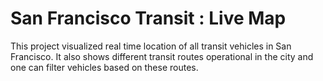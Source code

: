 # San Francisco Transit : Live Map
This project visualized real time location of all transit vehicles in San Francisco. It also shows different transit routes operational in the city and one can filter vehicles based on these routes.

